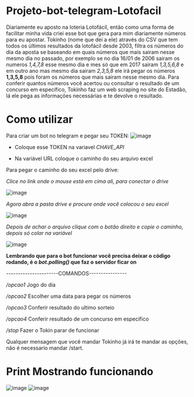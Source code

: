 # Projeto-bot-telegram-Lotofacil

Diariamente eu aposto na loteria Lotofácil, então como uma forma de facilitar minha vida criei esse bot que gera para mim diariamente números para eu apostar. Tokinho (nome que dei a ele) através do CSV que tem todos os últimos resultados da lotofácil desde 2003, filtra os números do dia da aposta se baseando em quais números que mais sairam nesse mesmo dia no passado, por exemplo se no dia 16/01 de 2006 sairam os numeros *1,4,7,8* esse mesmo dia e mes só que em 2017 sairam *1,3,5,6,8* e em outro ano mas mesmo dia sairam *2,3,5,8* ele irá pegar os números **1,3,5,8** pois foram os números que mais sairam nesse mesmo dia. Para conferir quantos números você acertou ou consultar o resultado de um concurso em específico, Tokinho faz um web scraping no site do Estadão, lá ele pega as informações necessárias e te devolve o resultado.

# Como utilizar

Para criar um bot no telegram e pegar seu TOKEN: ![image](https://user-images.githubusercontent.com/90096835/212683480-b3f3c415-2408-4dad-be61-b7abdc9e6b51.png)


- Coloque esse TOKEN na variavel *CHAVE_API*

- Na variável URL coloque o caminho do seu arquivo excel 

Para pegar o caminho do seu excel pelo drive:

*Clice no link onde o mouse está em cima ali, para conectar o drive*

![image](https://user-images.githubusercontent.com/90096835/212684339-bf1dbf6f-e7c3-40ac-b723-3d5f499435a0.png)


*Agora abra a pasta drive e procure onde você colocou o seu excel*

![image](https://user-images.githubusercontent.com/90096835/212684543-9c1211c4-fe65-4212-8df7-e65ccb1d4b2d.png)


*Depois de achar o arquivo clique com o botão direito e copie o caminho, depois só colar na variável*

![image](https://user-images.githubusercontent.com/90096835/212684742-f3891991-1f78-496e-a848-40fd472f4d60.png)


**Lembrando que para o bot funcionar você precisa deixar o código rodando, é o *bot.polling()* que faz o servidor ficar on**

----------------------COMANDOS----------------

*/opcao1* Jogo do dia

*/opcao2* Escolher uma data para pegar os números

*/opcao3* Conferir resultado do ultimo sorteio

*/opcao4* Conferir resultado de um concurso em especifico

*/stop*   Fazer o Tokin parar de funcionar

Qualquer mensagem que você mandar Tokinho já irá te mandar as opções, não é necessario mandar /start.

# Print Mostrando funcionando
![image](https://user-images.githubusercontent.com/90096835/212687686-3f430622-e2d9-45dc-8576-f20a4ef9fc9c.png)
![image](https://user-images.githubusercontent.com/90096835/212687757-fcb324f4-b9e1-4abe-9ff4-5f7921bcf1a1.png)



